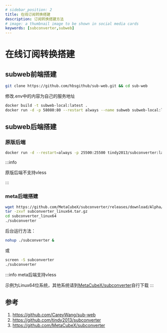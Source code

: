 ```yaml
---
# sidebar_position: 2
title: 在线订阅转换搭建
description: 订阅转换搭建方法
# image: a thumbnail image to be shown in social media cards
keywords: [subconverter,subweb]
---
```

# 在线订阅转换搭建

## subweb前端搭建


```bash showLineNumbers
git clone https://github.com/hbsgithub/sub-web.git && cd sub-web
```
修改.env中的内容为自己的服务地址

```bash showLineNumbers
docker build -t subweb-local:latest .
docker run -d -p 58080:80 --restart always --name subweb subweb-local:latest
```

## subweb后端搭建
### 原版后端
```bash showLineNumbers
docker run -d --restart=always -p 25500:25500 tindy2013/subconverter:latest
```
:::info

原版后端不支持vless

:::

### meta后端搭建
```bash showLineNumbers
wget https://github.com/MetaCubeX/subconverter/releases/download/Alpha/subconverter_linux64.tar.gz
tar -zxvf subconverter_linux64.tar.gz
cd subconverter_linux64
./subconverter
```
后台运行方法：
```bash showLineNumbers
nohup ./subconverter &
```
或
```bash showLineNumbers
screen -S subconverter
./subconverter
```
:::info
meta后端支持vless

示例为Linux64位系统，其他系统请到[MetaCubeX/subconverter](https://github.com/MetaCubeX/subconverter)自行下载
:::

## 参考
1. https://github.com/CareyWang/sub-web
2. https://github.com/tindy2013/subconverter
3. https://github.com/MetaCubeX/subconverter